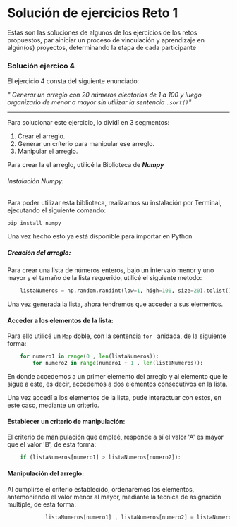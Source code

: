 # Solución de ejercicios Reto 1
Estas son las soluciones de algunos de los ejercicios de los retos propuestos, par ainiciar un proceso de vinculación y aprendizaje en algún(os) proyectos, determinando la etapa de cada participante

### Solución ejercico 4
El ejercicio 4 consta del siguiente enunciado:

*" Generar un arreglo con 20 números aleatorios de 1 a 100 y luego organizarlo de menor a mayor sin utilizar la sentencia `.sort()`"*


------------

Para solucionar este ejercicio, lo dividí en 3 segmentos:
1.  Crear el arreglo.
2. Generar un críterio para manipular ese arreglo.
3. Manipular el arreglo.

Para crear la el arreglo, utilicé la Biblioteca de ***Numpy***

######  Instalación Numpy:
Para poder utilizar esta biblioteca, realizamos su instalación por Terminal, ejecutando el siguiente comando:

   `pip install numpy`

Una vez hecho esto ya está disponible para importar en Python
	

##### Creación del arreglo:

Para crear una lista de números enteros, bajo un intervalo menor y uno mayor y el tamaño de la lista requerido, utilicé el siguiente metodo:
```python
	listaNumeros = np.random.randint(low=1, high=100, size=20).tolist() 
```
Una vez generada la lista, ahora tendremos que acceder a sus elementos.

#### Acceder a los elementos de la lista:

Para ello utilicé un `Map` doble, con la sentencia `for ` anidada, de la siguiente forma:

```python
	for numero1 in range(0 , len(listaNumeros)):
		for numero2 in range(numero1 + 1 , len(listaNumeros)): 
```
En donde accedemos a un primer elemento del arreglo y al elemento que le sigue a este, es decir, accedemos a dos elementos consecutivos en la lista.

Una vez accedí a los elementos de la lista, pude interactuar con estos, en este caso, mediante un criterio.

#### Establecer un criterio de manipulación:

El criterio de manipulación que empleé, responde  a sí el valor 'A' es mayor que el valor 'B', de esta forma: 
```python
	if (listaNumeros[numero1] > listaNumeros[numero2]): 
```
#### Manipulación del arreglo:
Al cumplirse el criterio establecido, ordenaremos los elementos, antemoniendo el valor menor al mayor, mediante la tecnica de asignación multiple, de esta forma:
```python
			listaNumeros[numero1] , listaNumeros[numero2] = listaNumeros[numero2] , listaNumeros[numero1]
```

